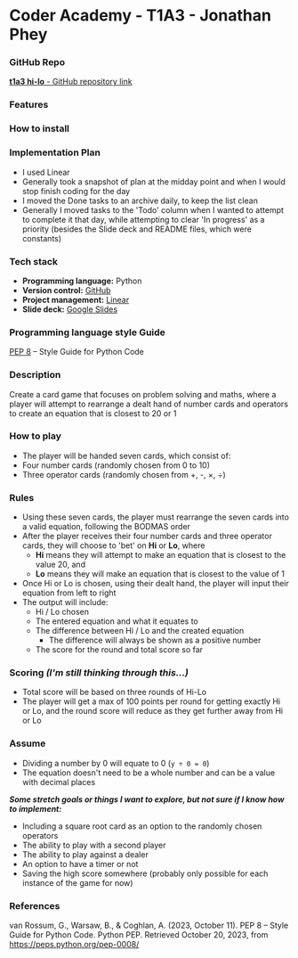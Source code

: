 # Coder Academy - T1A3 - Jonathan Phey

### GitHub Repo
[**t1a3 hi-lo** - GitHub repository link](https://github.com/jjjjjjpppppp/t1a3-hi-lo)

### Features

### How to install

### Implementation Plan

- I used Linear
- Generally took a snapshot of plan at the midday point and when I would stop finish coding for the day 
- I moved the Done tasks to an archive daily, to keep the list clean
- Generally I moved tasks to the 'Todo' column when I wanted to attempt to complete it that day, while attempting to clear 'In progress' as a priority (besides the Slide deck and README files, which were constants)

### Tech stack

- **Programming language:** Python
- **Version control:** [GitHub](https://github.com/jjjjjjpppppp/)
- **Project management:** [Linear](https://linear.app/)
- **Slide deck:** [Google Slides](https://workspace.google.com/intl/en/products/slides/)

### Programming language style Guide
[PEP 8](https://peps.python.org/pep-0008/) – Style Guide for Python Code 

### Description
Create a card game that focuses on problem solving and maths, where a player will attempt to rearrange a dealt hand of number cards and operators to create an equation that is closest to 20 or 1

### How to play
- The player will be handed seven cards, which consist of:
 - Four number cards (randomly chosen from 0 to 10)
 - Three operator cards (randomly chosen from +, -, ×, ÷) 

### Rules
- Using these seven cards, the player must rearrange the seven cards into a valid equation, following the BODMAS order 
- After the player receives their four number cards and three operator cards, they will choose to 'bet' on **Hi** or **Lo**, where 
  - **Hi** means they will attempt to make an equation that is closest to the value 20, and 
  - **Lo** means they will make an equation that is closest to the value of 1
- Once Hi or Lo is chosen, using their dealt hand, the player will input their equation from left to right 
- The output will include:
  - Hi / Lo chosen 
  - The entered equation and what it equates to
  - The difference between Hi / Lo and the created equation
     - The difference will always be shown as a positive number
  - The score for the round and total score so far

### Scoring *(I'm still thinking through this...)*
- Total score will be based on three rounds of Hi-Lo
- The player will get a max of 100 points per round for getting exactly Hi or Lo, and the round score will reduce as they get further away from Hi or Lo

### Assume
- Dividing a number by 0 will equate to 0 (`y ÷ 0 = 0`)
- The equation doesn't need to be a whole number and can be a value with decimal places

***Some stretch goals or things I want to explore, but not sure if I know how to implement:***
- Including a square root card as an option to the randomly chosen operators
- The ability to play with a second player
- The ability to play against a dealer
- An option to have a timer or not
- Saving the high score somewhere (probably only possible for each instance of the game for now)

### References

van Rossum, G., Warsaw, B., & Coghlan, A. (2023, October 11). PEP 8 – Style Guide for Python Code. Python PEP. Retrieved October 20, 2023, from https://peps.python.org/pep-0008/